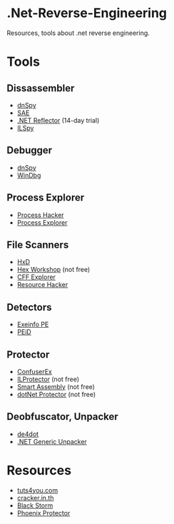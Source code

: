 # .Net-Reverse-Engineering

Resources, tools about .net reverse engineering.

# Tools

## Dissassembler

* [dnSpy](https://www.youtube.com/watch?v=kJQP7kiw5Fk)
* [SAE](https://github.com/wickyhu/simple-assembly-explorer)
* [.NET Reflector](https://www.red-gate.com/products/dotnet-development/reflector/) (14-day trial)
* [ILSpy](https://github.com/icsharpcode/ILSpy)

## Debugger

* [dnSpy](https://www.youtube.com/watch?v=kJQP7kiw5Fk)
* [WinDbg](https://docs.microsoft.com/en-us/windows-hardware/drivers/debugger/index)

## Process Explorer

* [Process Hacker](http://processhacker.sourceforge.net/)
* [Process Explorer](https://docs.microsoft.com/en-us/sysinternals/downloads/process-explorer)

## File Scanners

* [HxD](https://mh-nexus.de/en/hxd/)
* [Hex Workshop](http://www.hexworkshop.com/) (not free) 
* [CFF Explorer](http://www.ntcore.com/exsuite.php)
* [Resource Hacker](http://www.angusj.com/resourcehacker/#download)

## Detectors

* [Exeinfo PE](http://exeinfo.atwebpages.com/)
* [PEiD](https://www.aldeid.com/wiki/PEiD)

## Protector

* [ConfuserEx](https://github.com/yck1509/ConfuserEx)
* [ILProtector](http://www.vgrsoft.com/Products/ILProtector) (not free)
* [Smart Assembly](https://www.red-gate.com/products/dotnet-development/smartassembly/index) (not free)
* [dotNet Protector](http://dotnetprotector.pvlog.com/Downloads.aspx) (not free)

## Deobfuscator, Unpacker

* [de4dot](https://github.com/0xd4d/de4dot)
* [.NET Generic Unpacker](http://www.ntcore.com/netunpack.php)

# Resources

* [tuts4you.com](https://tuts4you.com/)
* [cracker.in.th](https://www.cracker.in.th)
* [Black Storm](https://board.b-at-s.info/)
* [Phoenix Protector](http://www.ntcore.com/phoenix.php)
